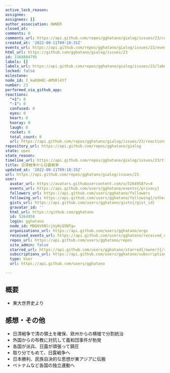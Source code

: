```yaml
---
active_lock_reason: 
assignee: 
assignees: []
author_association: OWNER
closed_at: 
comments: 0
comments_url: https://api.github.com/repos/gghatano/gialog/issues/23/comments
created_at: '2022-09-11T09:18:35Z'
events_url: https://api.github.com/repos/gghatano/gialog/issues/23/events
html_url: https://github.com/gghatano/gialog/issues/23
id: 1368884795
labels: []
labels_url: https://api.github.com/repos/gghatano/gialog/issues/23/labels{/name}
locked: false
milestone: 
node_id: I_kwDOH0C-AM5Rl4Y7
number: 23
performed_via_github_app: 
reactions:
  "+1": 0
  "-1": 0
  confused: 0
  eyes: 0
  heart: 0
  hooray: 0
  laugh: 0
  rocket: 0
  total_count: 0
  url: https://api.github.com/repos/gghatano/gialog/issues/23/reactions
repository_url: https://api.github.com/repos/gghatano/gialog
state: open
state_reason: 
timeline_url: https://api.github.com/repos/gghatano/gialog/issues/23/timeline
title: 日清戦争から日露戦争
updated_at: '2022-09-11T09:18:35Z'
url: https://api.github.com/repos/gghatano/gialog/issues/23
user:
  avatar_url: https://avatars.githubusercontent.com/u/5264958?v=4
  events_url: https://api.github.com/users/gghatano/events{/privacy}
  followers_url: https://api.github.com/users/gghatano/followers
  following_url: https://api.github.com/users/gghatano/following{/other_user}
  gists_url: https://api.github.com/users/gghatano/gists{/gist_id}
  gravatar_id: ''
  html_url: https://github.com/gghatano
  id: 5264958
  login: gghatano
  node_id: MDQ6VXNlcjUyNjQ5NTg=
  organizations_url: https://api.github.com/users/gghatano/orgs
  received_events_url: https://api.github.com/users/gghatano/received_events
  repos_url: https://api.github.com/users/gghatano/repos
  site_admin: false
  starred_url: https://api.github.com/users/gghatano/starred{/owner}{/repo}
  subscriptions_url: https://api.github.com/users/gghatano/subscriptions
  type: User
  url: https://api.github.com/users/gghatano

---
```

## 概要
- 東大世界史より

## 感想・その他
- 日清戦争で清の領土を確保、欧州からの横槍で分割統治
- 外国からの布教に対抗して義和団事件が勃発
- 各国が派兵、日露が頑張って鎮圧
- 取り分でもめて、日露戦争へ
- 日本勝利、民族自決的な思想が東アジアに伝搬
- ベトナムなど各国の独立運動へ
